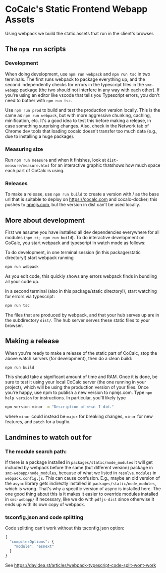 # CoCalc's Static Frontend Webapp Assets

Using webpack we build the static assets that run in the client's browser.

## The `npm run` scripts

### Development

When doing development, use `npm run webpack` and `npm run tsc` in two terminals. The first runs webpack to package everything up, and the second independently checks for errors in the typescript files in the `smc-webapp` package (the two should not interfere in any way with each other). If you're using an editor like vscode that tells you Typescript errors, you don't need to bother with `npm run tsc`.

Use `npm run prod` to build and test the production version locally. This is the same as `npm run webpack`, but with more aggressive chunking, caching, minification, etc. It's a good idea to test this before making a release, in case something surprising changes.  Also, check in the Network tab of Chrome dev tools that loading cocalc doesn't transfer too much data (e.g., due to installing a huge package).

### Measuring size

Run `npm run measure` and when it finishes, look at `dist-measure/measure.html` for an interactive graphic thatshows how much space each part of CoCalc is using.

### Releases

To make a release, use `npm run build` to create a version with / as the base url that is suitable to deploy on https://cocalc.com and cocalc-docker; this pushes to [npmjs.com](http://npmjs.com), but the version in dist can't be used locally.

## More about development

First we assume you have installed all dev dependencies everywhere for all modules (`npm ci; npm run build`). To do interactive development on CoCalc, you start webpack and typescript in watch mode as follows:

To do development, in one terminal session (in this package/static directory!) start webpack running

```sh
npm run webpack
```

As you edit code, this quickly shows any errors webpack finds in bundling
all your code up.

In a second terminal (also in this package/static directory!), start watching for errors via typescript:

```sh
npm run tsc
```

The files that are produced by webpack, and that your hub serves up are in the subdirectory `dist/`.  The hub server serves these static files to your browser.

## Making a release

When you're ready to make a release of the static part of CoCalc, stop the above watch servers (for development), then do a clean build:

```sh
npm run build
```

This should take a significant amount of time and RAM. Once it is done, be sure to test it using your local CoCalc server (the one running in your project), which will be using the production version of your files. Once you're happy, use npm to publish a new version to npmjs.com. Type `npm help version` for instructions. In particular, you'll likely type

```sh
npm version minor -m "Description of what I did."
```

where `minor` could instead be `major` for breaking changes, `minor` for new features, and `patch` for a bugfix.

## Landmines to watch out for

### The module search path:

If there is a package installed in `packages/static/node_modules` it will get included by webpack before the same (but different version) package in `smc-webapp/node_modules`, because of what we listed in `resolve.modules` in `webpack.config.js`. This can cause confusion. E.g., maybe an old version of the `async` library gets indirectly installed in `packages/static/node_modules`, which is wrong. That's why a specific version of async is installed here. The one good thing about this is it makes it easier to override modules installed in `smc-webapp/` if necessary, like we do with `pdfjs-dist` since otherwise it ends up with its own copy of webpack.

### tsconfig.json and code splitting

Code splitting can't work without this tsconfig.json option:

```js
{
  "compilerOptions": {
    "module": "esnext"
  }
}
```

See https://davidea.st/articles/webpack-typescript-code-split-wont-work
